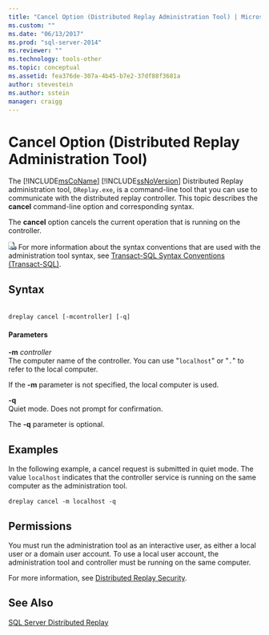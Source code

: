 ```yaml
---
title: "Cancel Option (Distributed Replay Administration Tool) | Microsoft Docs"
ms.custom: ""
ms.date: "06/13/2017"
ms.prod: "sql-server-2014"
ms.reviewer: ""
ms.technology: tools-other
ms.topic: conceptual
ms.assetid: fea376de-307a-4b45-b7e2-37df88f3681a
author: stevestein
ms.author: sstein
manager: craigg
---
```

# Cancel Option (Distributed Replay Administration Tool)
  The [!INCLUDE[msCoName](../../includes/msconame-md.md)] [!INCLUDE[ssNoVersion](../../includes/ssnoversion-md.md)] Distributed Replay administration tool, `DReplay.exe`, is a command-line tool that you can use to communicate with the distributed replay controller. This topic describes the **cancel** command-line option and corresponding syntax.  
  
 The **cancel** option cancels the current operation that is running on the controller.  
  
 ![Topic link icon](../../database-engine/media/topic-link.gif "Topic link icon") For more information about the syntax conventions that are used with the administration tool syntax, see [Transact-SQL Syntax Conventions &#40;Transact-SQL&#41;](/sql/t-sql/language-elements/transact-sql-syntax-conventions-transact-sql).  
  
## Syntax  
  
```  
  
dreplay cancel [-mcontroller] [-q]   
```  
  
#### Parameters  
 **-m** *controller*  
 The computer name of the controller. You can use "`localhost`" or "`.`" to refer to the local computer.  
  
 If the **-m** parameter is not specified, the local computer is used.  
  
 **-q**  
 Quiet mode. Does not prompt for confirmation.  
  
 The **-q** parameter is optional.  
  
## Examples  
 In the following example, a cancel request is submitted in quiet mode. The value `localhost` indicates that the controller service is running on the same computer as the administration tool.  
  
```  
dreplay cancel -m localhost -q  
```  
  
## Permissions  
 You must run the administration tool as an interactive user, as either a local user or a domain user account. To use a local user account, the administration tool and controller must be running on the same computer.  
  
 For more information, see [Distributed Replay Security](distributed-replay-security.md).  
  
## See Also  
 [SQL Server Distributed Replay](sql-server-distributed-replay.md)  
  
  
